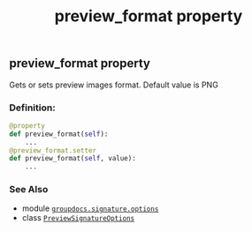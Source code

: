 ﻿---
title: preview_format property
second_title: GroupDocs.Signature for Python via .NET API References
description: 
type: docs
url: /python-net/groupdocs.signature.options/previewsignatureoptions/preview_format/
is_root: false
weight: 30
---

## preview_format property


Gets or sets preview images format.
Default value is PNG
### Definition:
```python
@property
def preview_format(self):
    ...
@preview_format.setter
def preview_format(self, value):
    ...
```

### See Also
* module [`groupdocs.signature.options`](../../)
* class [`PreviewSignatureOptions`](/signature/python-net/groupdocs.signature.options/previewsignatureoptions)
